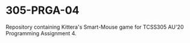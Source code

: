 # 305-PRGA-04
Repository containing Kittera's Smart-Mouse game for TCSS305 AU'20 Programming Assignment 4.
